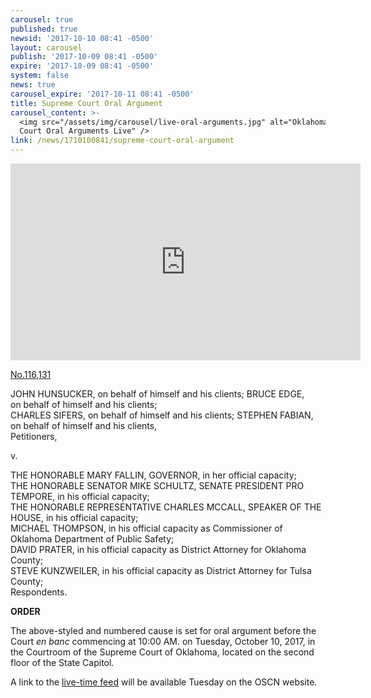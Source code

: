 ```yaml
---
carousel: true
published: true
newsid: '2017-10-10 08:41 -0500'
layout: carousel
publish: '2017-10-09 08:41 -0500'
expire: '2017-10-09 08:41 -0500'
system: false
news: true
carousel_expire: '2017-10-11 08:41 -0500'
title: Supreme Court Oral Argument
carousel_content: >-
  <img src="/assets/img/carousel/live-oral-arguments.jpg" alt="Oklahoma Supreme
  Court Oral Arguments Live" />
link: /news/1710100841/supreme-court-oral-argument
---
```

<iframe width="560" height="315" src="https://www.youtube.com/embed/b47CjAYDZaA" frameborder="0" allowfullscreen></iframe>

[No.116,131](http://www.oscn.net/dockets/GetCaseInformation.aspx?db=appellate&number=116131)

JOHN HUNSUCKER, on behalf of himself and his clients; BRUCE EDGE,  
on behalf of himself and his clients;  
CHARLES SIFERS, on behalf of himself and his clients; 
STEPHEN FABIAN, on behalf of himself and his clients,  
Petitioners,

v.

THE HONORABLE MARY FALLIN, GOVERNOR, in her official capacity;  
THE HONORABLE SENATOR MIKE SCHULTZ, SENATE PRESIDENT PRO TEMPORE, in his official capacity;  
THE HONORABLE REPRESENTATIVE CHARLES MCCALL, SPEAKER OF THE HOUSE, in his official capacity;  
MICHAEL THOMPSON, in his official capacity as Commissioner of Oklahoma Department of Public Safety;  
DAVID PRATER, in his official capacity as District Attorney for Oklahoma County;  
STEVE KUNZWEILER, in his official capacity as District Attorney for Tulsa County;  
Respondents.  

**ORDER**

The above-styled and numbered cause is set for oral argument before the Court <i>en
banc</i> commencing at 10:00 AM. on Tuesday, October 10, 2017, in the Courtroom of the
Supreme Court of Oklahoma, located on the second floor of the State Capitol.

A link to the [live-time feed](http://www.oscn.net/news/1710100841/supreme-court-oral-argument) will be available Tuesday on the OSCN website.
